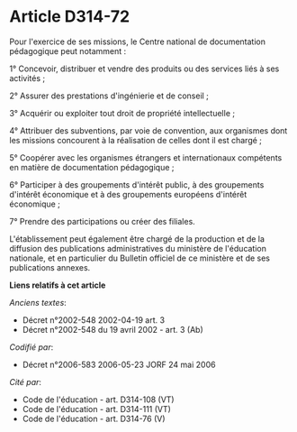 # Article D314-72

Pour l'exercice de ses missions, le Centre national de documentation pédagogique peut notamment :

1° Concevoir, distribuer et vendre des produits ou des services liés à ses activités ;

2° Assurer des prestations d'ingénierie et de conseil ;

3° Acquérir ou exploiter tout droit de propriété intellectuelle ;

4° Attribuer des subventions, par voie de convention, aux organismes dont les missions concourent à la réalisation de celles
dont il est chargé ;

5° Coopérer avec les organismes étrangers et internationaux compétents en matière de documentation pédagogique ;

6° Participer à des groupements d'intérêt public, à des groupements d'intérêt économique et à des groupements européens
d'intérêt économique ;

7° Prendre des participations ou créer des filiales.

L'établissement peut également être chargé de la production et de la diffusion des publications administratives du ministère
de l'éducation nationale, et en particulier du Bulletin officiel de ce ministère et de ses publications annexes.

**Liens relatifs à cet article**

_Anciens textes_:

  - Décret n°2002-548 2002-04-19 art. 3
  - Décret n°2002-548 du 19 avril 2002 - art. 3 (Ab)

_Codifié par_:

  - Décret n°2006-583 2006-05-23 JORF 24 mai 2006

_Cité par_:

  - Code de l'éducation - art. D314-108 (VT)
  - Code de l'éducation - art. D314-111 (VT)
  - Code de l'éducation - art. D314-76 (V)
